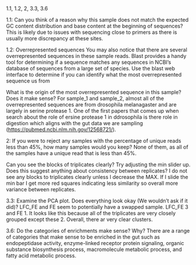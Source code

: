1.1, 1.2, 2, 3.3, 3.6

1.1: Can you think of a reason why this sample does not match the expected GC content distribution and base content at the beginning of sequences?
This is likely due to issues with sequencing close to primers as there is usually more discrepancy at these sites. 


1.2: Overrepresented sequences
You may also notice that there are several overrepresented sequences in these sample reads. Blast provides a handy tool for determining if a sequence matches any sequences in NCBI’s database of sequences from a large set of species. Use the blast web interface to determine if you can identify what the most overrepresented sequence us from

What is the origin of the most overrepresented sequence in this sample? Does it make sense?
For sample_1 and sample_2, almost all of the overrepresented sequences are from drosophila melanagaster and are largely in serine protease 1. One of the first papers that comes up when search about the role of ersine protease 1 in ddrosophila is there role in digestion which aligns with the gut data we are sampling (https://pubmed.ncbi.nlm.nih.gov/12568721/).

2: If you were to reject any samples with the percentage of unique reads less than 45%, how many samples would you keep?
None of them, as all of the samples have a unique read that is less than 45%. 


Can you see the blocks of triplicates clearly? Try adjusting the min slider up. Does this suggest anything about consistency between replicates?
I do not see any blocks to triplicates clearly unless I decrease the MAX. If I slide the min bar I get more red squares indicating less similarity so overall more variance between replicates. 

3.3: Examine the PCA plot. Does everything look okay (We wouldn’t ask if it did)?
LFC_FE and FE seem to potentially have a swapped sample. LFC_FE 3 and FE 1. It looks like this because all of the triplicates are very closely grouped except these 2. Overall, there ar very clear clusters. 

3.6: Do the categories of enrichments make sense? Why?
There are a range of categories that make sense to be enriched in the gut such as endopeptidase activity, enzyme-linked receptor protein signaling, organic substance biosynthesis process, macromolecule metabolic process, and fatty acid metabolic process. 